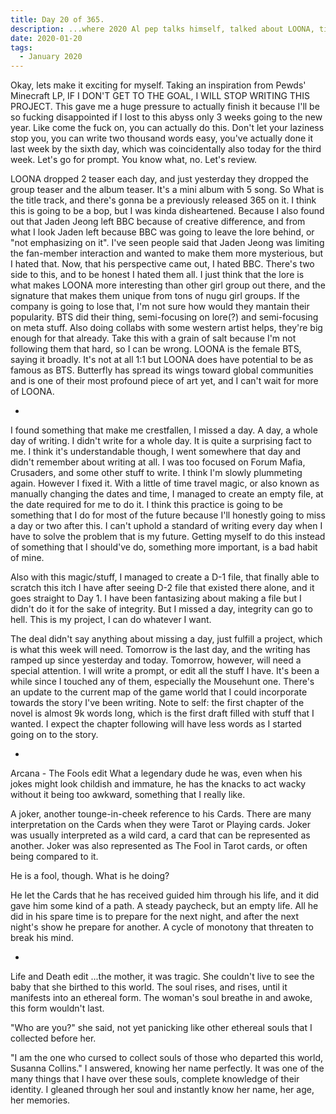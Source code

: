 ```yaml
---
title: Day 20 of 365.
description: ...where 2020 Al pep talks himself, talked about LOONA, time travel(?) and edited some story.
date: 2020-01-20
tags:
  - January 2020
---
```


Okay, lets make it exciting for myself. Taking an inspiration from Pewds' Minecraft LP, IF I DON'T GET TO THE GOAL, I WILL STOP WRITING THIS PROJECT. This gave me a huge pressure to actually finish it because I'll be so fucking disappointed if I lost to this abyss only 3 weeks going to the new year. Like come the fuck on, you can actually do this. Don't let your laziness stop you, you can write two thousand words easy, you've actually done it last week by the sixth day, which was coincidentally also today for the third week. Let's go for prompt. You know what, no. Let's review.

LOONA dropped 2 teaser each day, and just yesterday they dropped the group teaser and the album teaser. It's a mini album with 5 song. So What is the title track, and there's gonna be a previously released 365 on it. I think this is going to be a bop, but I was kinda disheartened. Because I also found out that Jaden Jeong left BBC because of creative difference, and from what I look Jaden left because BBC was going to leave the lore behind, or "not emphasizing on it". I've seen people said that Jaden Jeong was limiting the fan-member interaction and wanted to make them more mysterious, but I hated that. Now, that his perspective came out, I hated BBC. There's two side to this, and to be honest I hated them all. I just think that the lore is what makes LOONA more interesting than other girl group out there, and the signature that makes them unique from tons of nugu girl groups. If the company is going to lose that, I'm not sure how would they mantain their popularity. BTS did their thing, semi-focusing on lore(?) and semi-focusing on meta stuff. Also doing collabs with some western artist helps, they're big enough for that already. Take this with a grain of salt because I'm not following them that hard, so I can be wrong. LOONA is the female BTS, saying it broadly. It's not at all 1:1 but LOONA does have potential to be as famous as BTS. Butterfly has spread its wings toward global communities and is one of their most profound piece of art yet, and I can't wait for more of LOONA.

-

I found something that make me crestfallen, I missed a day. A day, a whole day of writing. I didn't write for a whole day. It is quite a surprising fact to me. I think it's understandable though, I went somewhere that day and didn't remember about writing at all. I was too focused on Forum Mafia, Crusaders, and some other stuff to write. I think I'm slowly plummeting again. However I fixed it. With a little of time travel magic, or also known as manually changing the dates and time, I managed to create an empty file, at the date required for me to do it. I think this practice is going to be something that I do for most of the future because I'll honestly going to miss a day or two after this. I can't uphold a standard of writing every day when I have to solve the problem that is my future. Getting myself to do this instead of something that I should've do, something more important, is a bad habit of mine.

Also with this magic/stuff, I managed to create a D-1 file, that finally able to scratch this itch I have after seeing D-2 file that existed there alone, and it goes straight to Day 1. I have been fantasizing about making a file but I didn't do it for the sake of integrity. But I missed a day, integrity can go to hell. This is my project, I can do whatever I want.

The deal didn't say anything about missing a day, just fulfill a project, which is what this week will need. Tomorrow is the last day, and the writing has ramped up since yesterday and today. Tomorrow, however, will need a special attention. I will write a prompt, or edit all the stuff I have. It's been a while since I touched any of them, especially the Mousehunt one. There's an update to the current map of the game world that I could incorporate towards the story I've been writing. Note to self: the first chapter of the novel is almost 9k words long, which is the first draft filled with stuff that I wanted. I expect the chapter following will have less words as I started going on to the story.

-

Arcana - The Fools edit
What a legendary dude he was, even when his jokes might look childish and immature, he has the knacks to act wacky without it being too awkward, something that I really like.

A joker, another tounge-in-cheek reference to his Cards. There are many interpretation on the Cards when they were Tarot or Playing cards. Joker was usually interpreted as a wild card, a card that can be represented as another. Joker was also represented as The Fool in Tarot cards, or often being compared to it. 

He is a fool, though. What is he doing?

He let the Cards that he has received guided him through his life, and it did gave him some kind of a path. A steady paycheck, but an empty life. All he did in his spare time is to prepare for the next night, and after the next night's show he prepare for another. A cycle of monotony that threaten to break his mind.


-

Life and Death edit
...the mother, it was tragic. She couldn't live to see the baby that she birthed to this world. The soul rises, and rises, until it manifests into an ethereal form. The woman's soul breathe in and awoke, this form wouldn't last.

"Who are you?" she said, not yet panicking like other ethereal souls that I collected before her.

"I am the one who cursed to collect souls of those who departed this world, Susanna Collins." I answered, knowing her name perfectly. It was one of the many things that I have over these souls, complete knowledge of their identity. I gleaned through her soul and instantly know her name, her age, her memories.